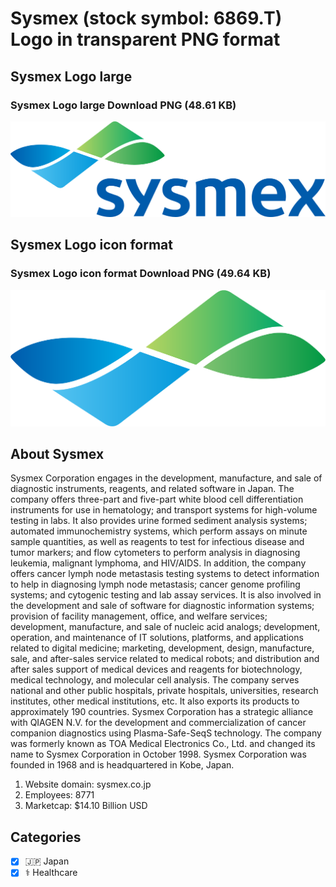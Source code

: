 # Sysmex (stock symbol: 6869.T) Logo in transparent PNG format

## Sysmex Logo large

### Sysmex Logo large Download PNG (48.61 KB)

![Sysmex Logo large Download PNG (48.61 KB)](/img/orig/6869.T_BIG-bbd5ca8f.png)

## Sysmex Logo icon format

### Sysmex Logo icon format Download PNG (49.64 KB)

![Sysmex Logo icon format Download PNG (49.64 KB)](/img/orig/6869.T-f1ee3c59.png)

## About Sysmex

Sysmex Corporation engages in the development, manufacture, and sale of diagnostic instruments, reagents, and related software in Japan. The company offers three-part and five-part white blood cell differentiation instruments for use in hematology; and transport systems for high-volume testing in labs. It also provides urine formed sediment analysis systems; automated immunochemistry systems, which perform assays on minute sample quantities, as well as reagents to test for infectious disease and tumor markers; and flow cytometers to perform analysis in diagnosing leukemia, malignant lymphoma, and HIV/AIDS. In addition, the company offers cancer lymph node metastasis testing systems to detect information to help in diagnosing lymph node metastasis; cancer genome profiling systems; and cytogenic testing and lab assay services. It is also involved in the development and sale of software for diagnostic information systems; provision of facility management, office, and welfare services; development, manufacture, and sale of nucleic acid analogs; development, operation, and maintenance of IT solutions, platforms, and applications related to digital medicine; marketing, development, design, manufacture, sale, and after-sales service related to medical robots; and distribution and after sales support of medical devices and reagents for biotechnology, medical technology, and molecular cell analysis. The company serves national and other public hospitals, private hospitals, universities, research institutes, other medical institutions, etc. It also exports its products to approximately 190 countries. Sysmex Corporation has a strategic alliance with QIAGEN N.V. for the development and commercialization of cancer companion diagnostics using Plasma-Safe-SeqS technology. The company was formerly known as TOA Medical Electronics Co., Ltd. and changed its name to Sysmex Corporation in October 1998. Sysmex Corporation was founded in 1968 and is headquartered in Kobe, Japan.

1. Website domain: sysmex.co.jp
2. Employees: 8771
3. Marketcap: $14.10 Billion USD


## Categories
- [x] 🇯🇵 Japan
- [x] ⚕️ Healthcare
